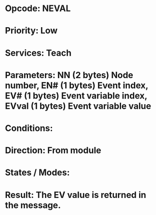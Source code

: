 # Opcode: NEVAL
# Priority: Low
# Services: Teach
# Parameters: NN (2 bytes) Node number, EN# (1 bytes) Event index, EV# (1 bytes) Event variable index, EVval (1 bytes) Event variable value
# Conditions: 
# Direction: From module
# States / Modes: 
# Result: The EV value is returned in the message.